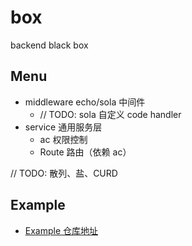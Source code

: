 # box

backend black box

## Menu

+ middleware    echo/sola 中间件
    + // TODO: sola 自定义 code handler
+ service       通用服务层
    + ac    权限控制
    + Route 路由（依赖 ac）

// TODO: 散列、盐、CURD

## Example

+ [Example 仓库地址](https://github.com/it-repo/box-example)
